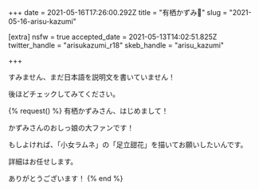 +++
date = 2021-05-16T17:26:00.292Z
title = "有栖かずみ🔞"
slug = "2021-05-16-arisu-kazumi"

[extra]
nsfw = true
accepted_date = 2021-05-13T14:02:51.825Z
twitter_handle = "arisukazumi_r18"
skeb_handle = "arisu_kazumi"

+++

すみません、まだ日本語を説明文を書いていません！

後ほどチェックしてみてください。

{% request() %}
有栖かずみさん、はじめまして！

かずみさんのおしっ娘の大ファンです！

もしよければ、「小女ラムネ」の「足立甜花」を描いてお願いしたいんです。

詳細はお任せします。

ありがとうございます！
{% end %}
